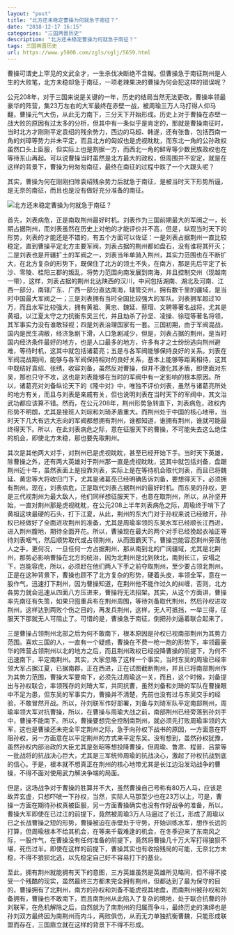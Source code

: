 ```yaml
---
layout: "post"
title: "北方还未稳定曹操为何就急于南征？"
date: "2018-12-17 16:15"
categories: "三国两晋历史"
description: "北方还未稳定曹操为何就急于南征？"
tags: 三国两晋历史
url: https://www.y5000.com/zgls/sglj/5659.html
---
```






曹操可谓史上罕见的文武全才，一生杀伐决断绝不含糊。但曹操急于南征荆州是人生的大败笔，北方未稳却急于南征，一项老辣果决的曹操为何会犯这样的错误呢？

公元208年，对于三国来说是关键的一年，历史的结局当然无法更改，曹操率领最豪华的阵营，集23万左右的大军最终在赤壁一战，被周瑜三万人马打得人仰马翻，曹操元气大伤，从此无力南下，三分天下开始形成。历史上对于曹操在赤壁一战大败的原因有过太多的分析，但其中有一条似乎是肯定的，那就是曹操南征时，当时北方才刚刚平定袁绍的残余势力，西边的马超、韩遂，还有张鲁，包括西南一角的刘璋等势力并未平定，而且北方的匈奴也是虎视眈眈，而东北一角的公孙政权虽然口头上臣服，但实际上也是割据一方，而西北一角的鲜卑等少数民族政权也在等待东山再起。可以说曹操当时虽然是北方最大的政权，但周围并不安定，就是在这样的背景下，曹操为何匆匆南征，最终在南征的过程中跌了一个大跟头呢？

其实，曹操为何在刚刚扫除袁绍残余势力后就急于南征，是被当时天下形势所逼，是无奈的南征，而且也是没有做好充分准备的南征。

![北方还未稳定曹操为何就急于南征？](/uploads/allimg/161122/6-161122164451530.JPG)

首先，刘表病危，正是南取荆州最好时机。刘表作为三国前期最大的军阀之一，长期占据荆州，而刘表虽然在历史上对他的才能评价并不高，但是，纵观当时天下的形势，刘表的才能还是不错的，有五个方面可以佐证：一是刘表占据荆州一直比较稳定，直到曹操平定北方主要军阀，刘表占据的荆州都如盘石，没有谁将其歼灭；二是刘表也是开疆扩土的军阀之一，刘表当年单骑入荆州，其实力范围也在不断扩大，在北方复杂的形势下，既保住了北方的领土不失，在南方，那是先后平定了长沙、零陵、桂阳三郡的叛乱，将势力范围向南发展到南海，并且控制交州（现越南一带），这样，刘表占据的荆州北达陕西的汉川，中间包括湖南、湖北及河南、江西一部分，南辖广东、广西一部分直达南海，辖管交州，拥有数千里的疆域，是当时中国最大军阀之一；三是刘表拥有当时全国比较强大的军队。刘表拥军超过10万，而且水军比较强大，拥有黄祖、黄忠、魏延、蔡瑁、文聘等著名战将，尤其是黄祖，以江夏太守之力抗衡东吴三代，并且劫杀了孙坚、凌操、徐琨等著名将领，其军事实力没有谁敢轻视；四是刘表治理国家有一套。三国初期，由于军阀混战，国内是民生凋敝，经济急剧下滑，人口急剧减少，但是，刘表占据的荆州，是当时国内经济条件最好的地方，也是人口最多的地方，许多有才之士纷纷逃向荆州避难，等待时机，这其中就包括诸葛亮；五是与各军阀能够保持良好的关系。刘表在军阀混战期间，能够与各军阀保持相对的良好关系，基本上能够等距离相待，这其中既结好袁绍、张绣，收容刘备，虽然反对曹操，但并不激化其矛盾，即使面对东吴，那也只守不攻，这也是刘表能够在当时的军阀中有一定影响的根本原因。所以，诸葛亮对刘备纵论天下的《隆中对》中，唯独不评价刘表，虽然与诸葛亮所处的地方有关，而且与刘表是亲戚有关，但也说明刘表在当时天下的军阀中，其文治武功都应该算不错。然而，在公元208年，荆州形势急转直下，刘表病危，政权内形势不明朗，尤其是接班人刘琮和刘琦矛盾重大。而荆州处于中国的核心地带，当时天下几大有远大志向的军阀都想拥有荆州，谁都知道，谁拥有荆州，谁就可能最终得天下。所以，在此刘表病危之际，意在征服天下的曹操，不可能失去这么绝佳的机会，即使北方未稳，那也要先取荆州。

其次是其他两大对手，对荆州已是虎视眈眈，甚至已经开始下手。当时天下英雄，除曹操之外，还有两大英雄对于荆州那一直是虎视眈眈，这其中就包括刘备，盘踞荆州近十年，虽然表面上是投靠刘表，实际上是在等待机会取代刘表，而且已将魏延、黄忠等大将收归门下，尤其是诸葛亮已经明确告诉刘备，要想得天下，必须拥有荆州。现在，刘表病危，正是取代刘表占据荆州的最好时机。而东吴的孙权，更是三代视荆州为最大敌人，他们同样想征服天下，也意在取荆州，所以，从孙坚开始，一直对荆州那是虎视眈眈，在公元208上半年刘表病危之际，周瑜终于啃下了黄祖这块最硬的石头，打下江夏，从此，荆州的东大门对于孙权来说已经敞开，孙权已经做好了全面进攻荆州的准备，尤其是周瑜率领的东吴水军已经顺长江西进，进入荆州腹地，期待全面开花。所以，曹操现在最大的两个对手已经挽起衣袖正等待刘表咽气，然后顺势取代或占领荆州，从而图霸天下。曹操岂能容忍荆州旁落他人之手，更何况，一旦任何一方占据荆州，那从南到北的广阔疆域，尤其是北荆州，那势必影响曹操在北方的统治，因为北荆州是北到陕北，南到长江，安塌之下，岂能容虎，所以，必须赶在他们两人下手之前夺取荆州，至少要占领北荆州。正是在这种背景下，曹操也顾不了北方复杂的形势，硬着头皮，率领全军，意在一股作气，迅速打下荆州，因为曹操知道，在荆州他不能作过久的纠缠，否则，北方各势力就会迅速从四面八方压进来，曹操将无法招架。其实，从这个方面讲，曹操率先南征有失策，如果只囤重兵布在荆州周围，等待刘备取代荆州，然后孙权进攻荆州，这样达到两败个伤之目的，再发兵荆州，这样，无人可抵挡，一举三得，征服天下那就无人可阻止了。可惜的是，曹操急于南征，倒把孙刘逼着联合起来了。

三是曹操占领荆州北部之后为何不敢南下，根本原因是孙权已视南部荆州为其势力范围。喜欢三国的人，一直有一个疑惑，曹操在不费一枪一炮的形势下，率领最豪华的阵营占领荆州以北的地方之后，而且荆州政权已经投降曹操的前提下，为何不迅速南下，平定南荆州。其实，大家忽略了这样一个事实，当时东吴的周瑜已经率领大军占据江夏，已据南郡，正在西进，正在试图截断荆州，并且已将南部荆州作为其势力范围，曹操大军要南下，必须先过周瑜这一关，而且，这个时候，刘备提出与孙权联合，率领残存的刘琦大军，共同抗曹，虽然刘备和刘琦的军队在曹操眼中不足为患，但东吴的军事实力，曹操并不清楚，先前也没有过与东吴交手的经验，不敢冒然开战。所以，孙刘联军作好部署，刘备与刘琦军队平定南部荆州，周瑜率领大军对抗曹操，所以，在曹操与周瑜大战之前，南部荆州已经旁落到孙刘手中，曹操不能南下。所以，曹操要想完全控制南荆州，就必须先打败周瑜率领的大军，这也是曹操还未完全平定荆州之际，急于向孙权下战书的原因，一方面意在吓阻孙权，另一方面意在以平定荆州的方式来平定东吴。没有想到，虽然孙权犹豫，虽然孙权内部治政的大臣尤其是张昭等想投降曹操，但周瑜、鲁肃、程普、吕蒙等一批战将的抗战决心巨大，尤其是三军统帅周瑜的抗战决心，激起了孙权抗战到底的信心。于是，根本就不想真正在荆州的核心地带尤其是长江边沿发动战争的曹操，不得不面对使用武力解决争端的局面。

但是，这场战争对于曹操的胜算并不大，虽然曹操自己号称有80万人马，应该是故弄玄虚，只想吓唬一下孙权，当然，实际人马那至少也在23万以上，可是，曹操一方面在期待孙权真被臣服，另一方面曹操确实也没有作好战争的准备，所以，曹操大军即使在已过江的前提下，竟然被周瑜3万人马逼过了长江，形成了周瑜以已之长战曹操之短的形势，曹操被迫在赤壁处于守势，开始训练水军，想作长远的打算，但周瑜根本不给其机会，在等来千载难逢的机会，在冬季迎来了东南风之际，一股作气，在曹操没有任何准备的前提下，竟然将曹操几十万大军打得狼狈不堪，死伤过半。即使在这样的前提下，曹操其实也有收拾残局的可能，无奈北方未稳，不得不狼狈北逃，以先稳定自己好不容易打下的基业。

至此，拥有荆州就能拥有天下的意图，三方英雄虽然是英雄所见略同，但不得不接受一个残酷的现实，虽然最终三方都未完全拥有荆州，但都达到了最为保守的目的，曹操拥有了北荆州，南方的孙权和刘备不能虎视其地盘，而南荆州被孙权和刘备拥有，曹操也不敢南下，而且南荆州从此陷入了复杂的境地，处于联合抗曹的孙刘联军，在危机解除之后，自然就为了南荆州的归属而争斗，最终历史的演绎也是孙刘双方最终因为南荆州而内斗，两败俱伤，从而无力单独抗衡曹魏，只能形成联盟而存在，三国鼎立就在这样的背景下不得不形成。
